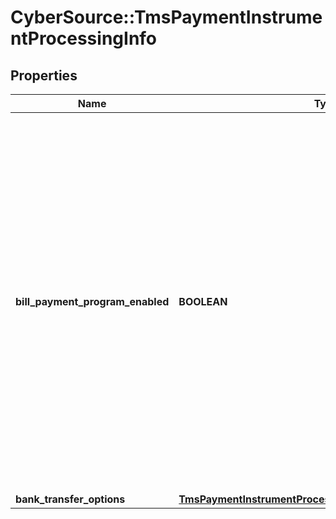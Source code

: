 # CyberSource::TmsPaymentInstrumentProcessingInfo

## Properties
Name | Type | Description | Notes
------------ | ------------- | ------------- | -------------
**bill_payment_program_enabled** | **BOOLEAN** | Flag that indicates that this is a payment for a bill or for an existing contractual loan. Possible Values: - &#x60;true&#x60;: Bill payment or loan payment. - &#x60;false&#x60; (default): Not a bill payment or loan payment. # For processor-specific details, see the &#x60;bill_payment&#x60; field description in [Credit Card Services Using the SCMP API.](https://apps.cybersource.com/library/documentation/dev_guides/CC_Svcs_SCMP_API/html/)  | [optional] 
**bank_transfer_options** | [**TmsPaymentInstrumentProcessingInfoBankTransferOptions**](TmsPaymentInstrumentProcessingInfoBankTransferOptions.md) |  | [optional] 


